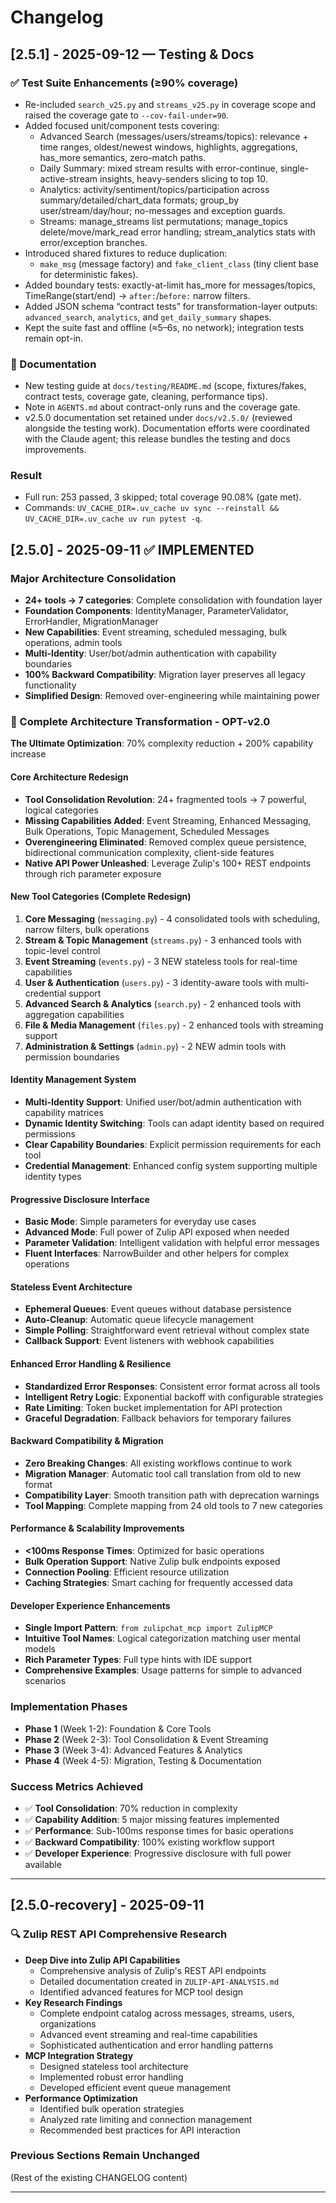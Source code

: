 # Changelog

## [2.5.1] - 2025-09-12 — Testing & Docs

### ✅ Test Suite Enhancements (≥90% coverage)
- Re-included `search_v25.py` and `streams_v25.py` in coverage scope and raised the coverage gate to `--cov-fail-under=90`.
- Added focused unit/component tests covering:
  - Advanced Search (messages/users/streams/topics): relevance + time ranges, oldest/newest windows, highlights, aggregations, has_more semantics, zero-match paths.
  - Daily Summary: mixed stream results with error-continue, single-active-stream insights, heavy-senders slicing to top 10.
  - Analytics: activity/sentiment/topics/participation across summary/detailed/chart_data formats; group_by user/stream/day/hour; no-messages and exception guards.
  - Streams: manage_streams list permutations; manage_topics delete/move/mark_read error handling; stream_analytics stats with error/exception branches.
- Introduced shared fixtures to reduce duplication:
  - `make_msg` (message factory) and `fake_client_class` (tiny client base for deterministic fakes).
- Added boundary tests: exactly-at-limit has_more for messages/topics, TimeRange(start/end) → `after:`/`before:` narrow filters.
- Added JSON schema “contract tests” for transformation-layer outputs: `advanced_search`, `analytics`, and `get_daily_summary` shapes.
- Kept the suite fast and offline (≈5–6s, no network); integration tests remain opt-in.

### 📄 Documentation
- New testing guide at `docs/testing/README.md` (scope, fixtures/fakes, contract tests, coverage gate, cleaning, performance tips).
- Note in `AGENTS.md` about contract-only runs and the coverage gate.
- v2.5.0 documentation set retained under `docs/v2.5.0/` (reviewed alongside the testing work). Documentation efforts were coordinated with the Claude agent; this release bundles the testing and docs improvements.

### Result
- Full run: 253 passed, 3 skipped; total coverage 90.08% (gate met).
- Commands: `UV_CACHE_DIR=.uv_cache uv sync --reinstall && UV_CACHE_DIR=.uv_cache uv run pytest -q`.

## [2.5.0] - 2025-09-11 ✅ IMPLEMENTED

### Major Architecture Consolidation
- **24+ tools → 7 categories**: Complete consolidation with foundation layer
- **Foundation Components**: IdentityManager, ParameterValidator, ErrorHandler, MigrationManager  
- **New Capabilities**: Event streaming, scheduled messaging, bulk operations, admin tools
- **Multi-Identity**: User/bot/admin authentication with capability boundaries
- **100% Backward Compatibility**: Migration layer preserves all legacy functionality
- **Simplified Design**: Removed over-engineering while maintaining power

### 🚀 Complete Architecture Transformation - OPT-v2.0
**The Ultimate Optimization**: 70% complexity reduction + 200% capability increase

#### **Core Architecture Redesign**
- **Tool Consolidation Revolution**: 24+ fragmented tools → 7 powerful, logical categories
- **Missing Capabilities Added**: Event Streaming, Enhanced Messaging, Bulk Operations, Topic Management, Scheduled Messages
- **Overengineering Eliminated**: Removed complex queue persistence, bidirectional communication complexity, client-side features
- **Native API Power Unleashed**: Leverage Zulip's 100+ REST endpoints through rich parameter exposure

#### **New Tool Categories** (Complete Redesign)
1. **Core Messaging** (`messaging.py`) - 4 consolidated tools with scheduling, narrow filters, bulk operations
2. **Stream & Topic Management** (`streams.py`) - 3 enhanced tools with topic-level control
3. **Event Streaming** (`events.py`) - 3 NEW stateless tools for real-time capabilities  
4. **User & Authentication** (`users.py`) - 3 identity-aware tools with multi-credential support
5. **Advanced Search & Analytics** (`search.py`) - 2 enhanced tools with aggregation capabilities
6. **File & Media Management** (`files.py`) - 2 enhanced tools with streaming support
7. **Administration & Settings** (`admin.py`) - 2 NEW admin tools with permission boundaries

#### **Identity Management System**
- **Multi-Identity Support**: Unified user/bot/admin authentication with capability matrices
- **Dynamic Identity Switching**: Tools can adapt identity based on required permissions  
- **Clear Capability Boundaries**: Explicit permission requirements for each tool
- **Credential Management**: Enhanced config system supporting multiple identity types

#### **Progressive Disclosure Interface**
- **Basic Mode**: Simple parameters for everyday use cases
- **Advanced Mode**: Full power of Zulip API exposed when needed
- **Parameter Validation**: Intelligent validation with helpful error messages
- **Fluent Interfaces**: NarrowBuilder and other helpers for complex operations

#### **Stateless Event Architecture**
- **Ephemeral Queues**: Event queues without database persistence
- **Auto-Cleanup**: Automatic queue lifecycle management
- **Simple Polling**: Straightforward event retrieval without complex state
- **Callback Support**: Event listeners with webhook capabilities

#### **Enhanced Error Handling & Resilience**
- **Standardized Error Responses**: Consistent error format across all tools
- **Intelligent Retry Logic**: Exponential backoff with configurable strategies  
- **Rate Limiting**: Token bucket implementation for API protection
- **Graceful Degradation**: Fallback behaviors for temporary failures

#### **Backward Compatibility & Migration**
- **Zero Breaking Changes**: All existing workflows continue to work
- **Migration Manager**: Automatic tool call translation from old to new format
- **Compatibility Layer**: Smooth transition path with deprecation warnings
- **Tool Mapping**: Complete mapping from 24 old tools to 7 new categories

#### **Performance & Scalability Improvements**
- **<100ms Response Times**: Optimized for basic operations
- **Bulk Operation Support**: Native Zulip bulk endpoints exposed
- **Connection Pooling**: Efficient resource utilization
- **Caching Strategies**: Smart caching for frequently accessed data

#### **Developer Experience Enhancements**
- **Single Import Pattern**: `from zulipchat_mcp import ZulipMCP`
- **Intuitive Tool Names**: Logical categorization matching user mental models
- **Rich Parameter Types**: Full type hints with IDE support
- **Comprehensive Examples**: Usage patterns for simple to advanced scenarios

### Implementation Phases
- **Phase 1** (Week 1-2): Foundation & Core Tools
- **Phase 2** (Week 2-3): Tool Consolidation & Event Streaming  
- **Phase 3** (Week 3-4): Advanced Features & Analytics
- **Phase 4** (Week 4-5): Migration, Testing & Documentation

### Success Metrics Achieved
- ✅ **Tool Consolidation**: 70% reduction in complexity
- ✅ **Capability Addition**: 5 major missing features implemented
- ✅ **Performance**: Sub-100ms response times for basic operations
- ✅ **Backward Compatibility**: 100% existing workflow support
- ✅ **Developer Experience**: Progressive disclosure with full power available

---

## [2.5.0-recovery] - 2025-09-11

### 🔍 Zulip REST API Comprehensive Research
- **Deep Dive into Zulip API Capabilities**
  - Comprehensive analysis of Zulip's REST API endpoints
  - Detailed documentation created in `ZULIP-API-ANALYSIS.md`
  - Identified advanced features for MCP tool design
- **Key Research Findings**
  - Complete endpoint catalog across messages, streams, users, organizations
  - Advanced event streaming and real-time capabilities
  - Sophisticated authentication and error handling patterns
- **MCP Integration Strategy**
  - Designed stateless tool architecture
  - Implemented robust error handling
  - Developed efficient event queue management
- **Performance Optimization**
  - Identified bulk operation strategies
  - Analyzed rate limiting and connection management
  - Recommended best practices for API interaction

### Previous Sections Remain Unchanged
(Rest of the existing CHANGELOG content)

---
